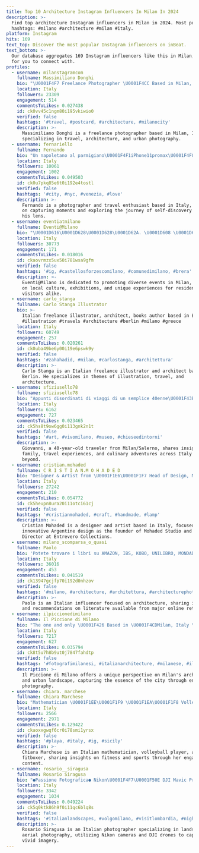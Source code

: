 ```yaml
---
title: Top 10 Architecture Instagram Influencers In Milan In 2024
description: >-
  Find top architecture Instagram influencers in Milan in 2024. Most popular
  hashtags: #milano #architecture #milan #italy.
platform: Instagram
hits: 169
text_top: Discover the most popular Instagram influencers on inBeat.
text_bottom: >-
  Our database aggregates 169 Instagram influencers like this in Milan, Italy
  for you to connect with.
profiles:
  - username: milanstagramcom
    fullname: Massimiliano Donghi
    bio: "\U0001F4F7 Freelance Photographer \U0001F4CC Based in Milan, Italy"
    location: Italy
    followers: 23309
    engagement: 514
    commentsToLikes: 0.027438
    id: ck0vv45c1ngm80i195vkiwio0
    verified: false
    hashtags: '#travel, #postcard, #architecture, #milanocity'
    description: >-
      Massimiliano Donghi is a freelance photographer based in Milan, Italy,
      specializing in travel, architecture, and urban photography.
  - username: fernariello
    fullname: Fernando
    bio: "Un napoletano al parmigiano\U0001F4F1iPhone11promax\U0001F4F8CanonEOSM3\U0001F4F9GoPro H6\U0001F4ABFotografare è cercare di fermare l'attimo fuggente\U0001F30EViaggiare alla ricerca di se stessi\U0001F947"
    location: Italy
    followers: 10061
    engagement: 1002
    commentsToLikes: 0.049503
    id: ck0u7pkq85e6t0i192e4tostl
    verified: false
    hashtags: '#city, #nyc, #venezia, #love'
    description: >-
      Fernando is a photographer and travel enthusiast based in Italy, focusing
      on capturing moments and exploring the journey of self-discovery through
      his lens.
  - username: eventiatmilano
    fullname: Eventi@Milano
    bio: "\U0001D616\U0001D628\U0001D628\U0001D62A. \U0001D608 \U0001D614\U0001D62A\U0001D62D\U0001D622\U0001D62F\U0001D630. \U0001D618\U0001D636\U0001D622\U0001D62D\U0001D624\U0001D630\U0001D634\U0001D622 \U0001D625\U0001D62A \U0001D625\U0001D62A\U0001D637\U0001D626\U0001D633\U0001D634\U0001D630 \U0001D625\U0001D622\U0001D62D \U0001D634\U0001D630\U0001D62D\U0001D62A\U0001D635\U0001D630 \U0001D622\U0001D631\U0001D626\U0001D633\U0001D62A\U0001D635\U0001D62A\U0001D637\U0001D630. \U0001F4F7 #eventiatmilano ⬇️ Promuovi il tuo evento ⬇️"
    location: Italy
    followers: 30773
    engagement: 171
    commentsToLikes: 0.018016
    id: ckaovrmzx5ux50i781wsa9gfm
    verified: false
    hashtags: '#ig, #castellosforzescomilano, #comunedimilano, #brera'
    description: >-
      Eventi@Milano is dedicated to promoting diverse events in Milan, focusing
      on local culture, exhibitions, and unique experiences for residents and
      visitors alike.
  - username: carlo_stanga
    fullname: Carlo Stanga Illustrator
    bio: >-
      Italian freelance illustrator, architect, books author based in Berlin
      #illustration #travels #architecture #berlin #milano #greece
    location: Italy
    followers: 60749
    engagement: 257
    commentsToLikes: 0.020261
    id: ck0uba49be6y00i19e6pswk9y
    verified: false
    hashtags: '#zahahadid, #milan, #carlostanga, #architettura'
    description: >-
      Carlo Stanga is an Italian freelance illustrator and architect based in
      Berlin. He specializes in themes of illustration, travel, and
      architecture.
  - username: sfiziusello78
    fullname: sfiziusello78
    bio: "Appunti disordinati di viaggi di un semplice 40enne\U0001F43B\U0001F308\U0001F31E Giovanni da Milano/salerno ❤️ mia famiglia ❤️il mio lavoro\U0001F489\U0001F48A \U0001F493viaggiatore dipendente✈️\U0001F6F3️\U0001F30D ❤️\U0001F364\U0001F363\U0001F359"
    location: Italy
    followers: 6162
    engagement: 727
    commentsToLikes: 0.023465
    id: ck5hs8t9ow6gg0i113gnk2n1t
    verified: false
    hashtags: '#art, #vivomilano, #museo, #chieseedintorni'
    description: >-
      Giovanni, a 40-year-old traveler from Milan/Salerno, shares insights on
      family, travel experiences, and culinary adventures across Italy and
      beyond.
  - username: cristian.mohaded
    fullname: C R I S T I A N.M O H A D E D
    bio: "Designer & Artist from \U0001F1E6\U0001F1F7 Head of Design, Mohaded.Studio Founder & Art Director @entrevero.collections Rewriting Argentine Design"
    location: Italy
    followers: 27242
    engagement: 210
    commentsToLikes: 0.054772
    id: ck5heupn8ura20i11otci61cj
    verified: false
    hashtags: '#cristianmohaded, #craft, #handmade, #lamp'
    description: >-
      Cristian Mohaded is a designer and artist based in Italy, focused on
      innovative Argentine design as the founder of Mohaded Studio and Art
      Director at Entrevero Collections.
  - username: milano_scomparsa_o_quasi
    fullname: Paolo
    bio: 'Potete trovare i libri su AMAZON, IBS, KOBO, UNILIBRO, MONDADORI'
    location: Italy
    followers: 36016
    engagement: 453
    commentsToLikes: 0.041519
    id: ck13947gcjfp70i192d0nhzov
    verified: false
    hashtags: '#milano, #architecture, #architettura, #architecturephotography'
    description: >-
      Paolo is an Italian influencer focused on architecture, sharing insights
      and recommendations on literature available from major online retailers.
  - username: ilpiccionedimilano
    fullname: Il Piccione di Milano
    bio: "The one and only \U0001F426 Based in \U0001F4CDMilan, Italy \U0001F1EE\U0001F1F9 #ilpiccionedimilano"
    location: Italy
    followers: 7217
    engagement: 627
    commentsToLikes: 0.035794
    id: ck8t5u7h8b9ut0j7847fahdtp
    verified: false
    hashtags: '#fotografimilanesi, #italianarchitecture, #milanese, #ilovemilano'
    description: >-
      Il Piccione di Milano offers a unique perspective on Milan's architecture
      and urban landscape, capturing the essence of the city through engaging
      photography.
  - username: chiara._marchese
    fullname: Chiara Marchese
    bio: "Mathematician \U0001F1EE\U0001F1F9 \U0001F1EA\U0001F1F8 Volleyball \U0001F3D0 Fitboxer \U0001F94A"
    location: Italy
    followers: 2566
    engagement: 2971
    commentsToLikes: 0.129422
    id: ckaoxxgwqf6cr0i78smi1yrsx
    verified: false
    hashtags: '#playa, #italy, #ig, #sicily'
    description: >-
      Chiara Marchese is an Italian mathematician, volleyball player, and
      fitboxer, sharing insights on fitness and sports through her engaging
      content.
  - username: rosario__siragusa
    fullname: Rosario Siragusa
    bio: "●Passione Fotografica● Nikon\U0001F4F7\U0001F50E DJI Mavic Pro \U0001F3AE\U0001F6E9 La fotocamera che possiedi è un oggetto con memoria, ma senza capacità di pensiero"
    location: Italy
    followers: 3342
    engagement: 1034
    commentsToLikes: 0.049224
    id: ck5q0ktk86h9f0i11qc6blq8s
    verified: false
    hashtags: '#italianlandscapes, #volgomilano, #visitlombardia, #nightphotography'
    description: >-
      Rosario Siragusa is an Italian photographer specializing in landscape and
      aerial photography, utilizing Nikon cameras and DJI drones to capture
      vivid imagery.
---
```


